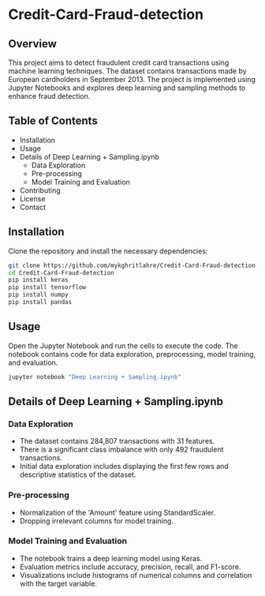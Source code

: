 # Credit-Card-Fraud-detection

## Overview
This project aims to detect fraudulent credit card transactions using machine learning techniques. The dataset contains transactions made by European cardholders in September 2013. The project is implemented using Jupyter Notebooks and explores deep learning and sampling methods to enhance fraud detection.

## Table of Contents
- Installation
- Usage
- Details of Deep Learning + Sampling.ipynb
  - Data Exploration
  - Pre-processing
  - Model Training and Evaluation
- Contributing
- License
- Contact

## Installation
Clone the repository and install the necessary dependencies:

```bash
git clone https://github.com/mykghritlahre/Credit-Card-Fraud-detection.git
cd Credit-Card-Fraud-detection
pip install keras
pip install tensorflow
pip install numpy
pip install pandas


```

## Usage
Open the Jupyter Notebook and run the cells to execute the code. The notebook contains code for data exploration, preprocessing, model training, and evaluation.

```bash
jupyter notebook "Deep Learning + Sampling.ipynb"
```

## Details of Deep Learning + Sampling.ipynb

### Data Exploration
- The dataset contains 284,807 transactions with 31 features.
- There is a significant class imbalance with only 492 fraudulent transactions.
- Initial data exploration includes displaying the first few rows and descriptive statistics of the dataset.

### Pre-processing
- Normalization of the 'Amount' feature using StandardScaler.
- Dropping irrelevant columns for model training.

### Model Training and Evaluation
- The notebook trains a deep learning model using Keras.
- Evaluation metrics include accuracy, precision, recall, and F1-score.
- Visualizations include histograms of numerical columns and correlation with the target variable.

